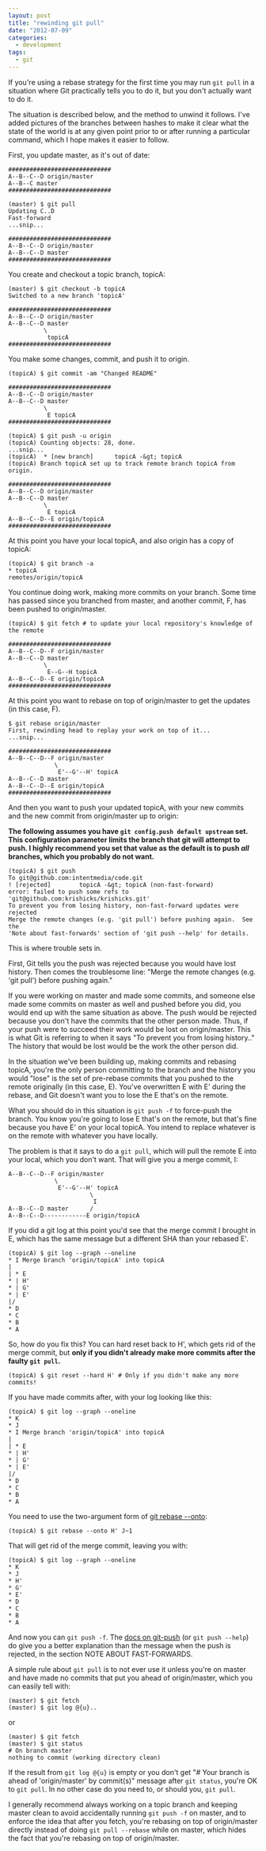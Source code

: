 ```yaml
---
layout: post
title: "rewinding git pull"
date: "2012-07-09"
categories:
  - development
tags:
  - git
---
```

If you're using a rebase strategy for the first time you may run `git pull` in a situation where Git practically tells you to do it, but you don't actually want to do it.

<!--more-->

The situation is described below, and the method to unwind it follows. I've added pictures of the branches between hashes to make it clear what the state of the world is at any given point prior to or after running a particular command, which I hope makes it easier to follow.

First, you update master, as it's out of date:

    #############################
    A--B--C--D origin/master
    A--B--C master
    #############################
    
    (master) $ git pull
    Updating C..D
    Fast-forward
    ...snip...
    
    #############################
    A--B--C--D origin/master
    A--B--C--D master
    #############################

You create and checkout a topic branch, topicA:

    (master) $ git checkout -b topicA
    Switched to a new branch 'topicA'
    
    #############################
    A--B--C--D origin/master
    A--B--C--D master
              \
               topicA
    #############################

You make some changes, commit, and push it to origin.

    (topicA) $ git commit -am "Changed README"
    
    #############################
    A--B--C--D origin/master
    A--B--C--D master
              \
               E topicA
    #############################
    
    (topicA) $ git push -u origin
    (topicA) Counting objects: 28, done.
    ...snip...
    (topicA)  * [new branch]      topicA -&gt; topicA
    (topicA) Branch topicA set up to track remote branch topicA from origin.
    
    #############################
    A--B--C--D origin/master
    A--B--C--D master
              \
               E topicA
    A--B--C--D--E origin/topicA
    #############################

At this point you have your local topicA, and also origin has a copy of topicA:

    (topicA) $ git branch -a
    * topicA
    remotes/origin/topicA

You continue doing work, making more commits on your branch. Some time has passed since you branched from master, and another commit, F, has been pushed to origin/master.

    (topicA) $ git fetch # to update your local repository's knowledge of the remote
    
    #############################
    A--B--C--D--F origin/master
    A--B--C--D master
              \
               E--G--H topicA
    A--B--C--D--E origin/topicA
    #############################

At this point you want to rebase on top of origin/master to get the updates (in this case, F).

    $ git rebase origin/master
    First, rewinding head to replay your work on top of it...
    ...snip...
    
    #############################
    A--B--C--D--F origin/master
                 \
                  E'--G'--H' topicA
    A--B--C--D master
    A--B--C--D--E origin/topicA
    #############################

And then you want to push your updated topicA, with your new commits and the new commit from origin/master up to origin:

**The following assumes you have `git config.push default upstream` set. This configuration parameter limits the branch that git will attempt to push. I highly recommend you set that value as the default is to push *all* branches, which you probably do not want.**

    (topicA) $ git push
    To git@github.com:intentmedia/code.git
    ! [rejected]        topicA -&gt; topicA (non-fast-forward)
    error: failed to push some refs to 'git@github.com:krishicks/krishicks.git'
    To prevent you from losing history, non-fast-forward updates were rejected
    Merge the remote changes (e.g. 'git pull') before pushing again.  See the
    'Note about fast-forwards' section of 'git push --help' for details.

This is where trouble sets in.

First, Git tells you the push was rejected because you would have lost history. Then comes the troublesome line: "Merge the remote changes (e.g. 'git pull') before pushing again."

If you were working on master and made some commits, and someone else made some commits on master as well and pushed before you did, you would end up with the same situation as above. The push would be rejected because you don't have the commits that the other person made. Thus, if your push were to succeed their work would be lost on origin/master. This is what Git is referring to when it says "To prevent you from losing history.." The history that would be lost would be the work the other person did.

In the situation we've been building up, making commits and rebasing topicA, you're the only person committing to the branch and the history you would "lose" is the set of pre-rebase commits that you pushed to the remote originally (in this case, E). You've overwritten E with E' during the rebase, and Git doesn't want you to lose the E that's on the remote.

What you should do in this situation is `git push -f` to force-push the branch. You know you're going to lose E that's on the remote, but that's fine because you have E' on your local topicA. You intend to replace whatever is on the remote with whatever you have locally.

The problem is that it says to do a `git pull`, which will pull the remote E into your local, which you don't want. That will give you a merge commit, I:

    A--B--C--D--F origin/master
                 \
                  E'--G'--H' topicA
                           \
                            I
    A--B--C--D master      /
    A--B--C--D------------E origin/topicA


If you did a git log at this point you'd see that the merge commit I brought in E, which has the same message but a different SHA than your rebased E'.

    (topicA) $ git log --graph --oneline
    * I Merge branch 'origin/topicA' into topicA
    |
    | * E
    * | H'
    * | G'
    * | E'
    |/
    * D
    * C
    * B
    * A


So, how do you fix this? You can hard reset back to H', which gets rid of the merge commit, but **only if you didn't already make more commits after the faulty `git pull`.**

    (topicA) $ git reset --hard H' # Only if you didn't make any more commits!

If you have made commits after, with your log looking like this:

    (topicA) $ git log --graph --oneline
    * K
    * J
    * I Merge branch 'origin/topicA' into topicA
    |
    | * E
    * | H'
    * | G'
    * | E'
    |/
    * D
    * C
    * B
    * A

You need to use the two-argument form of [git rebase --onto](https://pivotallabs.com/users/khicks/blog/articles/2118-git-rebase-onto "git rebase --onto"):

    (topicA) $ git rebase --onto H' J~1

That will get rid of the merge commit, leaving you with:

    (topicA) $ git log --graph --oneline
    * K
    * J
    * H'
    * G'
    * E'
    * D
    * C
    * B
    * A

And now you can `git push -f`. The [docs on git-push](http://linux.die.net/man/1/git-push "docs on git-push") (or `git push --help`) do give you a better explanation than the message when the push is rejected, in the section NOTE ABOUT FAST-FORWARDS.

A simple rule about `git pull` is to not ever use it unless you're on master and have made no commits that put you ahead of origin/master, which you can easily tell with:

    (master) $ git fetch
    (master) $ git log @{u}..

or 

    (master) $ git fetch
    (master) $ git status
    # On branch master
    nothing to commit (working directory clean)

If the result from `git log @{u}` is empty or you don't get "# Your branch is ahead of 'origin/master' by  commit(s)" message after `git status`, you're OK to `git pull`. In no other case do you need to, or should you, `git pull`.

I generally recommend always working on a topic branch and keeping master clean to avoid accidentally running `git push -f` on master, and to enforce the idea that after you fetch, you're rebasing on top of origin/master directly instead of doing `git pull --rebase` while on master, which hides the fact that you're rebasing on top of origin/master.
